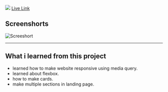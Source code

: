 ![](https://img.shields.io/badge/Project-12-brightgreen)
[Live Link](https://business-landing-page-1.netlify.app/)

## Screenshorts
![Screeshort](Screenshots/Full%20Screenshot.png)
   * * *
   

  ## What i learned from this project

  - learned how to make website responsive using media query.
  - learned about flexbox.
  - how to make cards.
  - make multiple sections in landing page.
  